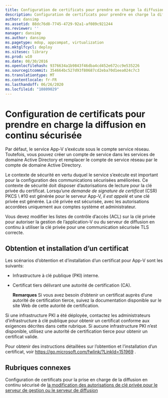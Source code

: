 ```yaml
---
title: Configuration de certificats pour prendre en charge la diffusion en continu sécurisée
description: Configuration de certificats pour prendre en charge la diffusion en continu sécurisée
author: dansimp
ms.assetid: 88dc76d8-7745-4729-92a1-af089c921244
ms.reviewer: ''
manager: dansimp
ms.author: dansimp
ms.pagetype: mdop, appcompat, virtualization
ms.mktglfcycl: deploy
ms.sitesec: library
ms.prod: w10
ms.date: 08/30/2016
ms.openlocfilehash: 9376634a1b9843f46dba4cd452e672cc9e535226
ms.sourcegitcommit: 354664bc527d93f80687cd2eba70d1eea024c7c3
ms.translationtype: MT
ms.contentlocale: fr-FR
ms.lasthandoff: 06/26/2020
ms.locfileid: "10809029"
---
```

# Configuration de certificats pour prendre en charge la diffusion en continu sécurisée


Par défaut, le service App-V s’exécute sous le compte service réseau. Toutefois, vous pouvez créer un compte de service dans les services de domaine Active Directory et remplacer le compte de service réseau par le compte de domaine Active Directory.

Le contexte de sécurité en vertu duquel le service s’exécute est important pour la configuration des communications sécurisées améliorées. Ce contexte de sécurité doit disposer d’autorisations de lecture pour la clé privée du certificat. Lorsqu’une *demande de signature de certificat* (CSR) PKCS \ #10 est générée pour le serveur App-V, *il est appelé* et une clé privée est générée. La clé privée est sécurisée, avec les autorisations accordées uniquement aux comptes système et administrateur.

Vous devez modifier les listes de contrôle d’accès (ACL) sur la clé privée pour autoriser la gestion de l’application-V ou du serveur de diffusion en continu à utiliser la clé privée pour une communication sécurisée TLS correcte.

## Obtention et installation d’un certificat


Les scénarios d’obtention et d’installation d’un certificat pour App-V sont les suivants:

-   Infrastructure à clé publique (PKI) interne.

-   Certificat tiers délivrant une autorité de certification (CA).

    **Remarques**  Si vous avez besoin d’obtenir un certificat auprès d’une autorité de certification tierce, suivez la documentation disponible sur le site Web de cette autorité de certification.

     

Si une infrastructure PKI a été déployée, contactez les administrateurs d’infrastructure à clé publique pour obtenir un certificat conforme aux exigences décrites dans cette rubrique. Si aucune infrastructure PKI n’est disponible, utilisez une autorité de certification tierce pour obtenir un certificat valide.

Pour obtenir des instructions détaillées sur l’obtention et l’installation d’un certificat, voir <https://go.microsoft.com/fwlink/?LinkId=151969> .

## Rubriques connexes


Configuration de certificats pour la prise en charge de la diffusion en continu sécurisé de [la modification des autorisations de clé privée pour le serveur de gestion ou le serveur de diffusion](how-to-modify-private-key-permissions-to-support-management-server-or-streaming-server.md)

 

 





